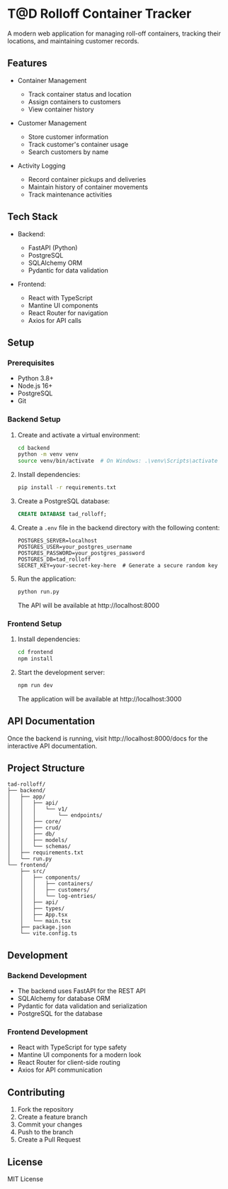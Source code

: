 # T@D Rolloff Container Tracker

A modern web application for managing roll-off containers, tracking their locations, and maintaining customer records.

## Features

- Container Management
  - Track container status and location
  - Assign containers to customers
  - View container history

- Customer Management
  - Store customer information
  - Track customer's container usage
  - Search customers by name

- Activity Logging
  - Record container pickups and deliveries
  - Maintain history of container movements
  - Track maintenance activities

## Tech Stack

- Backend:
  - FastAPI (Python)
  - PostgreSQL
  - SQLAlchemy ORM
  - Pydantic for data validation

- Frontend:
  - React with TypeScript
  - Mantine UI components
  - React Router for navigation
  - Axios for API calls

## Setup

### Prerequisites

- Python 3.8+
- Node.js 16+
- PostgreSQL
- Git

### Backend Setup

1. Create and activate a virtual environment:
   ```bash
   cd backend
   python -m venv venv
   source venv/bin/activate  # On Windows: .\venv\Scripts\activate
   ```

2. Install dependencies:
   ```bash
   pip install -r requirements.txt
   ```

3. Create a PostgreSQL database:
   ```sql
   CREATE DATABASE tad_rolloff;
   ```

4. Create a `.env` file in the backend directory with the following content:
   ```
   POSTGRES_SERVER=localhost
   POSTGRES_USER=your_postgres_username
   POSTGRES_PASSWORD=your_postgres_password
   POSTGRES_DB=tad_rolloff
   SECRET_KEY=your-secret-key-here  # Generate a secure random key
   ```

5. Run the application:
   ```bash
   python run.py
   ```

   The API will be available at http://localhost:8000

### Frontend Setup

1. Install dependencies:
   ```bash
   cd frontend
   npm install
   ```

2. Start the development server:
   ```bash
   npm run dev
   ```

   The application will be available at http://localhost:3000

## API Documentation

Once the backend is running, visit http://localhost:8000/docs for the interactive API documentation.

## Project Structure

```
tad-rolloff/
├── backend/
│   ├── app/
│   │   ├── api/
│   │   │   └── v1/
│   │   │       └── endpoints/
│   │   ├── core/
│   │   ├── crud/
│   │   ├── db/
│   │   ├── models/
│   │   └── schemas/
│   ├── requirements.txt
│   └── run.py
└── frontend/
    ├── src/
    │   ├── components/
    │   │   ├── containers/
    │   │   ├── customers/
    │   │   └── log-entries/
    │   ├── api/
    │   ├── types/
    │   ├── App.tsx
    │   └── main.tsx
    ├── package.json
    └── vite.config.ts
```

## Development

### Backend Development

- The backend uses FastAPI for the REST API
- SQLAlchemy for database ORM
- Pydantic for data validation and serialization
- PostgreSQL for the database

### Frontend Development

- React with TypeScript for type safety
- Mantine UI components for a modern look
- React Router for client-side routing
- Axios for API communication

## Contributing

1. Fork the repository
2. Create a feature branch
3. Commit your changes
4. Push to the branch
5. Create a Pull Request

## License

MIT License 